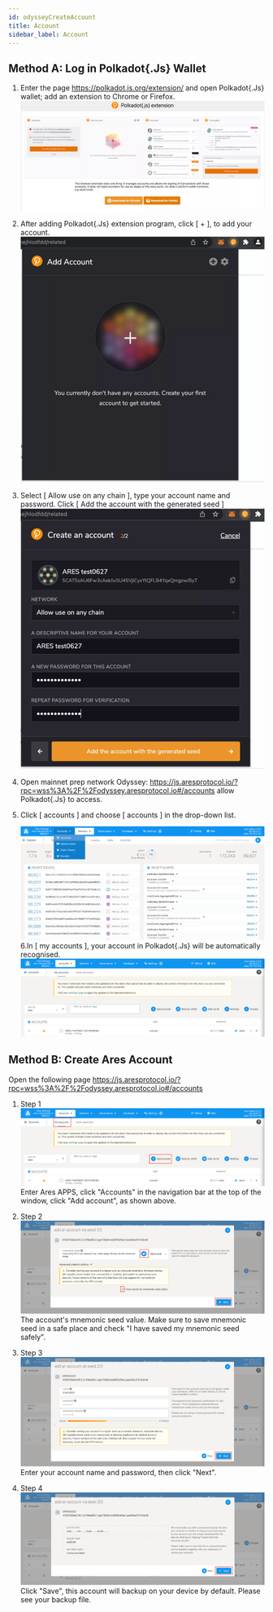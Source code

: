 ```yaml
---
id: odysseyCreateAccount
title: Account
sidebar_label: Account
---
```


## Method A: Log in Polkadot{.Js} Wallet
1. Enter the page https://polkadot.js.org/extension/ and open Polkadot{.Js} wallet; add an extension to Chrome or Firefox.
   ![](assets/build/310.png)
2. After adding Polkadot{.Js} extension program, click [ + ], to add your account.
   ![](assets/build/311.png)
3. Select [ Allow use on any chain ], type your account name and password. Click [ Add the account with the generated seed ]
   ![](assets/build/312.png)
4. Open mainnet prep network Odyssey: https://js.aresprotocol.io/?rpc=wss%3A%2F%2Fodyssey.aresprotocol.io#/accounts allow Polkadot{.Js} to access.

5. Click [ accounts ] and choose [ accounts ] in the drop-down list.

   ![](assets/build/313.png)
6.In [ my accounts ], your account in Polkadot{.Js} will be automatically recognised.
   ![](assets/build/314.png)

## Method B: Create Ares Account

Open the following page https://js.aresprotocol.io/?rpc=wss%3A%2F%2Fodyssey.aresprotocol.io#/accounts

1. Step 1
   ![](assets/build/315.png)
Enter Ares APPS, click "Accounts" in the navigation bar at the top of the window, click "Add account", as shown above.

2. Step 2
   ![](assets/build/316.png)
The account's mnemonic seed value. Make sure to save mnemonic seed in a safe place and check "I have saved my mnemonic seed safely".

3. Step 3
   ![](assets/build/317.png)
Enter your account name and password, then click "Next".

4. Step 4
   ![](assets/build/318.png)
Click "Save", this account will backup on your device by default. Please see your backup file.
